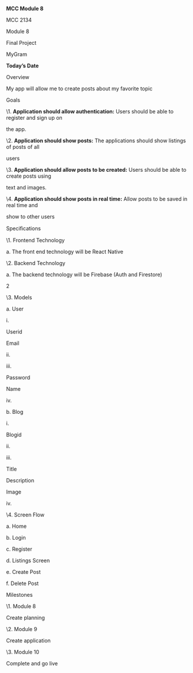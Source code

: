 ﻿

**MCC Module 8**

MCC 2134

Module 8

Final Project

MyGram

**Today’s Date**

Overview

My app will allow me to create posts about my favorite topic

Goals

\1. **Application should allow authentication:** Users should be able to register and sign up on

the app.

\2. **Application should show posts:** The applications should show listings of posts of all

users

\3. **Application should allow posts to be created:** Users should be able to create posts using

text and images.

\4. **Application should show posts in real time:** Allow posts to be saved in real time and

show to other users

Speciﬁcations

\1. Frontend Technology

a. The front end technology will be React Native

\2. Backend Technology

a. The backend technology will be Firebase (Auth and Firestore)





2

\3. Models

a. User

i.

Userid

Email

ii.

iii.

Password

Name

iv.

b. Blog

i.

Blogid

ii.

iii.

Title

Description

Image

iv.

\4. Screen Flow

a. Home

b. Login

c. Register

d. Listings Screen

e. Create Post

f. Delete Post

Milestones

\1. Module 8

Create planning

\2. Module 9

Create application

\3. Module 10

Complete and go live

